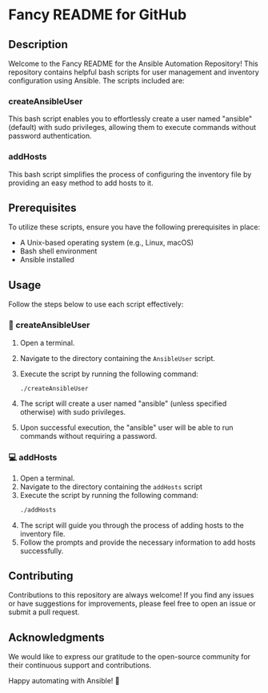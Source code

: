 # Fancy README for GitHub

## Description

Welcome to the Fancy README for the Ansible Automation Repository! This repository contains helpful bash scripts for user management and inventory configuration using Ansible. The scripts included are:

### createAnsibleUser

This bash script enables you to effortlessly create a user named "ansible" (default) with sudo privileges, allowing them to execute commands without password authentication.

### addHosts

This bash script simplifies the process of configuring the inventory file by providing an easy method to add hosts to it.

## Prerequisites

To utilize these scripts, ensure you have the following prerequisites in place:

- A Unix-based operating system (e.g., Linux, macOS)
- Bash shell environment
- Ansible installed

## Usage

Follow the steps below to use each script effectively:

### 👤 createAnsibleUser

1. Open a terminal.
2. Navigate to the directory containing the `AnsibleUser` script.
3. Execute the script by running the following command:

   ```bash
   ./createAnsibleUser  
 4. The script will create a user named "ansible" (unless specified otherwise) with sudo privileges.
 5. Upon successful execution, the "ansible" user will be able to run commands without requiring a password.

### 💻 addHosts
1. Open a terminal.
2. Navigate to the directory containing the `addHosts` script
3. Execute the script by running the following command:
   ```bash
   ./addHosts
4. The script will guide you through the process of adding hosts to the inventory file.
5. Follow the prompts and provide the necessary information to add hosts successfully.

## Contributing
Contributions to this repository are always welcome! If you find any issues or have suggestions for improvements, please feel free to open an issue or submit a pull request.

## Acknowledgments
We would like to express our gratitude to the open-source community for their continuous support and contributions.

Happy automating with Ansible! 🚀
